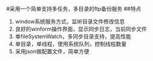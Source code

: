 #采用一个简单支持多任务，多目录的ftp备份服务
##特点
1. window系统服务方式，监听目录文件修改信息
2. 良好的winform操作界面，显示同步日志，当前同步文件
3. 单fileSystemWatch，多同步目录支持，提高性能
4. 单目录，单线程，使用系统队列，控制线程数量
5. 采用json做配置文件，简单方便
